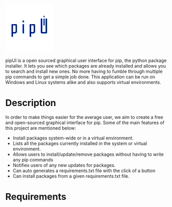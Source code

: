 <img src="https://raw.githubusercontent.com/amanmalali/pipui/master/app/frontend/src/pipUI.png" width="150" height="150" />

pipUI is a open sourced graphical user interface for pip, the python package installer. It lets you see which packages are already installed and allows you to search and install new ones. No more having to fumble through multiple pip commands to get a simple job done. This application can be run on Windows and Linux systems alike and also supports virtual environments.

# Description
In order to make things easier for the average user, we aim to create a free and open-sourced graphical interface for pip. Some of the main features of this project are mentioned below:
* Install packages system-wide or in a virtual environment.
* Lists all the packages currently installed in the system or virtual environment.
* Allows users to install/update/remove packages without having to write any pip commands
* Notifies users of any new updates for packages.
* Can auto generates a requirements.txt file with the click of a button
* Can install packages from a given requirements.txt file.



# Requirements
